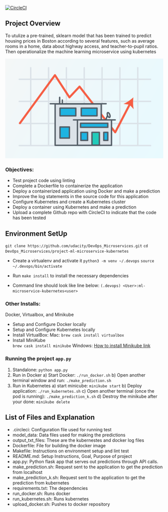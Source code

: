 [![CircleCI](https://circleci.com/gh/wendysegura/ml-microservice-kubernetes.svg?style=svg)](https://circleci.com/gh/wendysegura/ml-microservice-kubernetes)

## Project Overview
To utulize a pre-trained, sklearn model that has been trained to predict housing prices in Boston according to several features, such as average rooms in a home, data about highway access, and teacher-to-pupil ratios.
Then operationalize the machine learning microservice using kubernetes

<img src="model_data/housegraph.png"/>



### Objectives:
* Test project code using linting
* Complete a Dockerfile to containerize the application
* Deploy a containerized application using Docker and make a prediction
* Improve the log statements in the source code for this application
* Configure Kubernetes and create a Kubernetes cluster
* Deploy a container using Kubernetes and make a prediction
* Upload a complete Github repo with CircleCI to indicate that the code has been tested


## Environment SetUp
`git clone https://github.com/udacity/DevOps_Microservices.git`
`cd DevOps_Microservices/project-ml-microservice-kubernetes`

* Create a virtualenv and activate it
`python3 -m venv ~/.devops`
`source ~/.devops/bin/activate`

* Run `make install` to install the necessary dependencies

* Command line should look like line below:
`(.devops) <User>:ml-microservice-kubernetes<user>`

### Other Installs:
Docker, Virtualbox, and  Minikube

* Setup and Configure Docker locally
* Setup and Configure Kubernetes locally
* Install VirtualBox:
    Mac:
    `brew cask install virtualbox`
* Install MiniKube    
    `brew cask install minikube`
    Windows:
    [How to install Minikube link](https://kubernetes.io/docs/tasks/tools/install-minikube/)
    
    
 ### Running the project `app.py`
1. Standalone:  `python app.py`
2. Run in Docker
  a) Start Docker: 
    `./run_docker.sh`
  b) Open another terminal window and run: 
    `./make_prediction.sh`
3. Run in Kubernetes
  a) start minicube: 
     `minikube start`
  b) Deploy application:
     `./run_kubernetes.sh`
  c) Open another terminal (once the pod is running): 
    `./make_prediction_k.sh`
  d) Destroy the minikube after your done:
    `minikube delete`

## List of Files and Explanation
* .circleci: Configuration file used for running test
* model_data: Data files used for making the predictions
* output_txt_files: These are the kubernestes and docker log files 
* Dockerfile: File for building the docker image
* Makefile: Instructions on environment setup and lint test
* README.md: Setup Instructions, Goal, Purpose of project
* app.py: Python flask app that serves out predictions through API calls.  
* make_prediction.sh: Request sent to the application to get the prediction from localhost
* make_prediction_k.sh: Request sent to the application to get the prediction from kubernetes
* requirements.txt: The dependencies
* run_docker.sh: Runs docker
* run_kubernetes.sh: Runs kubernetes
* upload_docker.sh: Pushes to docker repository
